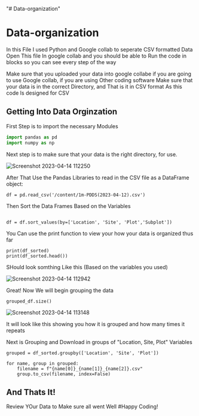 "# Data-organization" 

# Data-organization
 In this File I used Python and Google collab to seperate CSV formatted Data 
  Open This file In google collab and you should be able to 
  Run the code in blocks so you can see every step of the way
  
  Make sure that you uploaded your data into google collabe if you are going to use 
  Google collab, if you are using Other coding software
  Make sure that your data is in the correct Directory, and That is it in CSV format
  As this code Is designed for CSV
  
## Getting Into Data Orginzation
  
  First Step is to import the necessary Modules 
  
  ```python
import pandas as pd
import numpy as np
  
```

Next step is to make sure that your data is the right directory, for use.


![Screenshot 2023-04-14 112250](https://user-images.githubusercontent.com/70156560/232087014-ee873bcb-3747-402a-9bae-e126f1de5a59.png)

After That Use the Pandas Libraries to read in the CSV file as a DataFrame object:

```
df = pd.read_csv('/content/1m-PDDS(2023-04-12).csv')
```

Then Sort the Data Frames Based on the Variables

```

df = df.sort_values(by=['Location', 'Site', 'Plot','Subplot'])
```

You Can use the print function to view your how your data is organized thus far

```
print(df_sorted)
print(df_sorted.head())
```

SHould look somthing Like this (Based on the variables you used)

![Screenshot 2023-04-14 112942](https://user-images.githubusercontent.com/70156560/232088151-26b04cfd-fc3b-4001-8f95-76f4b5edfe1f.png)



Great! Now We will begin grouping the data
```
grouped_df.size()
```


![Screenshot 2023-04-14 113148](https://user-images.githubusercontent.com/70156560/232088748-b9cdf6e2-06d5-4089-a583-3821bd138959.png)



It will look like this showing you how it is grouped and how many times it repeats

Next is Grouping and Download in groups of "Location, Site, Plot" Variables

```
grouped = df_sorted.groupby(['Location', 'Site', 'Plot'])

for name, group in grouped:
    filename = f"{name[0]}_{name[1]}_{name[2]}.csv"
    group.to_csv(filename, index=False)
```


## And Thats It!

Review YOur Data to Make sure all went Well 
#Happy Coding!
